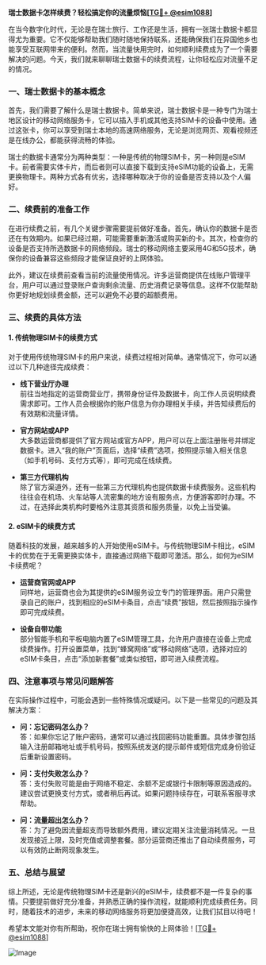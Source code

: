 **瑞士数据卡怎样续费？轻松搞定你的流量烦恼[[TG💪+ @esim1088](https://t.me/s/esim1088)]**

在当今数字化时代，无论是在瑞士旅行、工作还是生活，拥有一张瑞士数据卡都显得尤为重要。它不仅能够帮助我们随时随地保持联系，还能确保我们在异国他乡也能享受互联网带来的便利。然而，当流量快用完时，如何顺利续费成为了一个需要解决的问题。今天，我们就来聊聊瑞士数据卡的续费流程，让你轻松应对流量不足的情况。

### **一、瑞士数据卡的基本概念**

首先，我们需要了解什么是瑞士数据卡。简单来说，瑞士数据卡是一种专门为瑞士地区设计的移动网络服务卡，它可以插入手机或其他支持SIM卡的设备中使用。通过这张卡，你可以享受到瑞士本地的高速网络服务，无论是浏览网页、观看视频还是在线办公，都能获得流畅的体验。

瑞士的数据卡通常分为两种类型：一种是传统的物理SIM卡，另一种则是eSIM卡。前者需要实体卡片，而后者则可以直接下载到支持eSIM功能的设备上，无需更换物理卡。两种方式各有优劣，选择哪种取决于你的设备是否支持以及个人偏好。

### **二、续费前的准备工作**

在进行续费之前，有几个关键步骤需要提前做好准备。首先，确认你的数据卡是否还在有效期内。如果已经过期，可能需要重新激活或购买新的卡。其次，检查你的设备是否支持所选数据卡的网络频段。瑞士的移动网络主要采用4G和5G技术，确保你的设备兼容这些频段才能保证良好的上网体验。

此外，建议在续费前查看当前的流量使用情况。许多运营商提供在线账户管理平台，用户可以通过登录账户查询剩余流量、历史消费记录等信息。这样不仅能帮助你更好地规划续费金额，还可以避免不必要的超额费用。

### **三、续费的具体方法**

#### **1. 传统物理SIM卡的续费方式**

对于使用传统物理SIM卡的用户来说，续费过程相对简单。通常情况下，你可以通过以下几种途径完成续费：

- **线下营业厅办理**  
前往当地指定的运营商营业厅，携带身份证件及数据卡，向工作人员说明续费需求即可。工作人员会根据你的账户信息为你办理相关手续，并告知续费后的有效期和流量详情。

- **官方网站或APP**  
大多数运营商都提供了官方网站或官方APP，用户可以在上面注册账号并绑定数据卡。进入“我的账户”页面后，选择“续费”选项，按照提示输入相关信息（如手机号码、支付方式等），即可完成在线续费。

- **第三方代理机构**  
除了官方渠道外，还有一些第三方代理机构也提供数据卡续费服务。这些机构往往会在机场、火车站等人流密集的地方设有服务点，方便游客即时办理。不过，在选择此类机构时要格外注意其资质和服务质量，以免上当受骗。

#### **2. eSIM卡的续费方式**

随着科技的发展，越来越多的人开始使用eSIM卡。与传统物理SIM卡相比，eSIM卡的优势在于无需更换实体卡，直接通过网络下载即可激活。那么，如何为eSIM卡续费呢？

- **运营商官网或APP**  
同样地，运营商也会为其提供的eSIM服务设立专门的管理界面。用户只需登录自己的账户，找到相应的eSIM卡条目，点击“续费”按钮，然后按照指示操作即可完成续费。

- **设备自带功能**  
部分智能手机和平板电脑内置了eSIM管理工具，允许用户直接在设备上完成续费操作。打开设置菜单，找到“蜂窝网络”或“移动网络”选项，选择对应的eSIM卡条目，点击“添加新套餐”或类似按钮，即可进入续费流程。

### **四、注意事项与常见问题解答**

在实际操作过程中，可能会遇到一些特殊情况或疑问。以下是一些常见的问题及其解决方案：

- **问：忘记密码怎么办？**  
答：如果你忘记了账户密码，通常可以通过找回密码功能重置。具体步骤包括输入注册邮箱地址或手机号码，按照系统发送的提示邮件或短信完成身份验证后重新设置密码。

- **问：支付失败怎么办？**  
答：支付失败可能是由于网络不稳定、余额不足或银行卡限制等原因造成的。建议尝试更换支付方式，或者稍后再试。如果问题持续存在，可联系客服寻求帮助。

- **问：流量超出怎么办？**  
答：为了避免因流量超支而导致额外费用，建议定期关注流量消耗情况。一旦发现接近上限，及时充值或调整套餐。部分运营商还推出了自动续费服务，可以有效防止断网现象发生。

### **五、总结与展望**

综上所述，无论是传统物理SIM卡还是新兴的eSIM卡，续费都不是一件复杂的事情。只要提前做好充分准备，并熟悉正确的操作流程，就能顺利完成续费任务。同时，随着技术的进步，未来的移动网络服务将更加便捷高效，让我们拭目以待吧！

希望本文能对你有所帮助，祝你在瑞士拥有愉快的上网体验！[[TG💪+ @esim1088](https://t.me/s/esim1088)] 

![Image](https://i.postimg.cc/4NQfJmqS/Snipaste-2025-05-13-00-14-12.png)